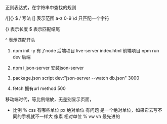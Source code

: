 正则表达式，在字符串中查找的规则

/[]{} $  /   写法
[] 表示范围  a-z   0-9  \d        只匹配一个字符

{} 表示长度 
$ 表示匹配结尾

^ 表示匹配开头



1. npm init -y      有了node 后端项目
  live-server index.html 前端项目
  npm run dev 后端 

2. npm i json-server
  安装json-server

3. package.json script
  dev:"json-server --watch db.json" 3000

4. fetch 拥有url method  500



移动端时代，等比例缩放，无差别显示页面，
- 比例
%
 css 有哪些单位 
 px 绝对单位 有问题  是一个绝对单位，如果它去写不同的手机就不一样大
 像素 
 相对单位 % 
 vw vh 最先进的